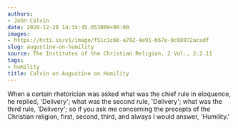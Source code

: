 ```yaml
---
authors:
- John Calvin
date: 2020-12-28 14:34:45.053000+00:00
images:
- https://hcti.io/v1/image/f51c1c66-a792-4e91-b67e-0c08972acadf
slug: augustine-on-humility
source: The Institutes of the Christian Religion, 2 Vol., 2.2.11
tags:
- humility
title: Calvin on Augustine on Humility
---
```


When a certain rhetorician was asked what was the chief rule in eloquence, he replied, 'Delivery'; what was the second rule, 'Delivery'; what was the third rule, 'Delivery'; so if you ask me concerning the precepts of the Christian religion, first, second, third, and always I would answer, 'Humility.'